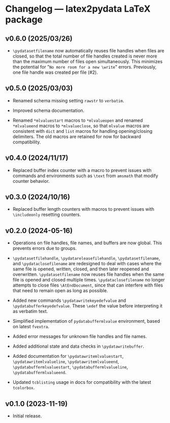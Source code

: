 # Changelog — latex2pydata LaTeX package


## v0.6.0 (2025/03/26)

*  `\pydatasetfilename` now automatically reuses file handles when files are
   closed, so that the total number of file handles created is never more than
   the maximum number of files open simultaneously.  This minimizes the
   potential for "`No more room for a new \write`" errors.  Previously, one
   file handle was created per file (#2).



## v0.5.0 (2025/03/03)

*  Renamed schema missing setting `rawstr` to `verbatim`.

*  Improved schema documentation.

*  Renamed `*mlvaluestart` macros to `*mlvalueopen` and renamed `*mlvalueend`
   macros to `*mlvalueclose`, so that `mlvalue` macros are consistent with
   `dict` and `list` macros for handling opening/closing delimiters.  The old
   macros are retained for now for backward compatibility.



## v0.4.0 (2024/11/17)

*  Replaced buffer index counter with a macro to prevent issues with commands
   and environments such as `\text` from `amsmath` that modify counter
   behavior.



## v0.3.0 (2024/10/16)

*  Replaced buffer length counters with macros to prevent issues with
   `\includeonly` resetting counters.



## v0.2.0 (2024-05-16)

*  Operations on file handles, file names, and buffers are now global.
   This prevents errors due to groups.

*  `\pydatasetfilehandle`, `\pydatareleasefilehandle`, `\pydatasetfilename`,
   and `\pydataclosefilename` are redesigned to deal with cases where the same
   file is opened, written, closed, and then later reopened and overwritten.
   `\pydatasetfilename` now reuses file handles when the same file is
   opened and closed multiple times.  `\pydataclosefilename` no longer
   attempts to close files `\AtEndDocument`, since that can interfere with
   files that need to remain open as long as possible.

*  Added new commands `\pydatawritekeyedefvalue` and
   `\pydatabufferkeyedefvalue`.  These `\edef` the value before interpreting
   it as verbatim text.

*  Simplified implementation of `pydatabuffermlvalue` environment, based on
   latest `fvextra`.

*  Added error messages for unknown file handles and file names.

*  Added additional state and data checks in `\pydatawritebuffer`.

*  Added documentation for `\pydatawritemlvaluestart`,
   `\pydatawritemlvalueline`, `\pydatawritemlvalueend`,
   `\pydatabuffermlvaluestart`, `\pydatabuffermlvalueline`,
   `\pydatabuffermlvalueend`.

*  Updated `tcblisting` usage in docs for compatibility with the latest
   `tcolorbox`.



## v0.1.0 (2023-11-19)

*  Initial release.
